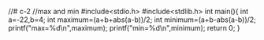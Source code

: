 //# c-2
//max and min
#include<stdio.h>
#include<stdlib.h>
int main(){
    int a=-22,b=4;
    int maximum=(a+b+abs(a-b))/2;
    int minimum=(a+b-abs(a-b))/2;
    printf("max=%d\n",maximum);
    printf("min=%d\n",minimum);
    return 0;
}
